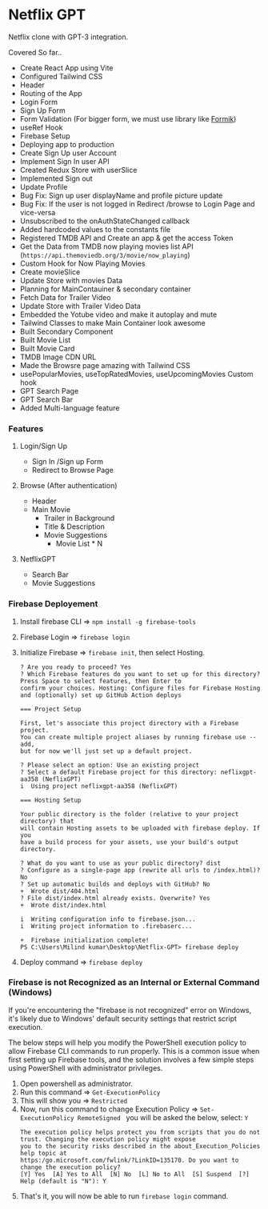 # Netflix GPT

Netflix clone with GPT-3 integration.

Covered So far..

- Create React App using Vite
- Configured Tailwind CSS
- Header
- Routing of the App
- Login Form
- Sign Up Form
- Form Validation (For bigger form, we must use library like [Formik](https://formik.org/))
- useRef Hook
- Firebase Setup
- Deploying app to production
- Create Sign Up user Account
- Implement Sign In user API
- Created Redux Store with userSlice
- Implemented Sign out
- Update Profile
- Bug Fix: Sign up user displayName and profile picture update
- Bug Fix: If the user is not logged in Redirect /browse to Login Page and vice-versa
- Unsubscribed to the onAuthStateChanged callback
- Added hardcoded values to the constants file
- Registered TMDB API and Create an app & get the access Token
- Get the Data from TMDB now playing movies list API (`https://api.themoviedb.org/3/movie/now_playing`)
- Custom Hook for Now Playing Movies
- Create movieSlice
- Update Store with movies Data
- Planning for MainContauiner & secondary container
- Fetch Data for Trailer Video
- Update Store with Trailer Video Data
- Embedded the Yotube video and make it autoplay and mute
- Tailwind Classes to make Main Container look awesome
- Built Secondary Component
- Built Movie List
- Built Movie Card
- TMDB Image CDN URL
- Made the Browsre page amazing with Tailwind CSS
- usePopularMovies, useTopRatedMovies, useUpcomingMovies Custom hook
- GPT Search Page
- GPT Search Bar
- Added Multi-language feature

### Features

1. Login/Sign Up

   - Sign In /Sign up Form
   - Redirect to Browse Page
2. Browse (After authentication)

   - Header
   - Main Movie
     - Trailer in Background
     - Title & Description
     - Movie Suggestions
       - Movie List \* N
3. NetflixGPT

   - Search Bar
   - Movie Suggestions

### Firebase Deployement

1. Install firebase CLI => `npm install -g firebase-tools`
2. Firebase Login => `firebase login`
3. Initialize Firebase => `firebase init`, then select Hosting.

   ```
   ? Are you ready to proceed? Yes
   ? Which Firebase features do you want to set up for this directory? Press Space to select features, then Enter to
   confirm your choices. Hosting: Configure files for Firebase Hosting and (optionally) set up GitHub Action deploys

   === Project Setup

   First, let's associate this project directory with a Firebase project.
   You can create multiple project aliases by running firebase use --add,
   but for now we'll just set up a default project.

   ? Please select an option: Use an existing project
   ? Select a default Firebase project for this directory: neflixgpt-aa358 (NeflixGPT)
   i  Using project neflixgpt-aa358 (NeflixGPT)

   === Hosting Setup

   Your public directory is the folder (relative to your project directory) that
   will contain Hosting assets to be uploaded with firebase deploy. If you
   have a build process for your assets, use your build's output directory.

   ? What do you want to use as your public directory? dist
   ? Configure as a single-page app (rewrite all urls to /index.html)? No
   ? Set up automatic builds and deploys with GitHub? No
   +  Wrote dist/404.html
   ? File dist/index.html already exists. Overwrite? Yes
   +  Wrote dist/index.html

   i  Writing configuration info to firebase.json...
   i  Writing project information to .firebaserc...

   +  Firebase initialization complete!
   PS C:\Users\Milind kumar\Desktop\Netflix-GPT> firebase deploy
   ```
4. Deploy command => `firebase deploy`

### Firebase is not Recognized as an Internal or External Command (Windows)

If you're encountering the "firebase is not recognized" error on Windows, it's likely due to Windows' default security settings that restrict script execution.

The below steps will help you modify the PowerShell execution policy to allow Firebase CLI commands to run properly. This is a common issue when first setting up Firebase tools, and the solution involves a few simple steps using PowerShell with administrator privileges.

1. Open powershell as administrator.
2. Run this command => `Get-ExecutionPolicy`
3. This will show you => `Restricted`
4. Now, run this command to change Execution Policy => `Set-ExecutionPolicy RemoteSigned `
   you will be asked the below, select: `Y `
   ```
   The execution policy helps protect you from scripts that you do not trust. Changing the execution policy might expose
   you to the security risks described in the about_Execution_Policies help topic at
   https:/go.microsoft.com/fwlink/?LinkID=135170. Do you want to change the execution policy?
   [Y] Yes  [A] Yes to All  [N] No  [L] No to All  [S] Suspend  [?] Help (default is "N"): Y
   ```
5. That's it, you will now be able to run `firebase login` command.
